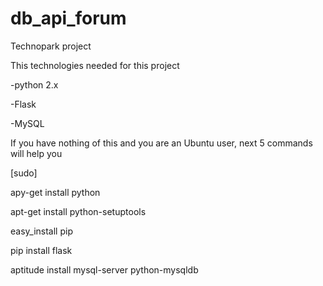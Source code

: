 # db_api_forum
Technopark project

This technologies needed for this project

-python 2.x

-Flask

-MySQL

If you have nothing of this and you are an Ubuntu user,
next 5 commands will help you

[sudo]

apy-get install python

apt-get install python-setuptools

easy_install pip

pip install flask

aptitude install mysql-server python-mysqldb
